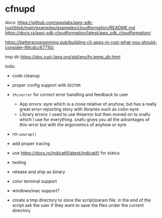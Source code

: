 # cfnupd

docs:
https://github.com/awslabs/aws-sdk-rust/blob/main/examples/examples/cloudformation/README.md
https://docs.rs/aws-sdk-cloudformation/latest/aws_sdk_cloudformation/

https://betterprogramming.pub/building-cli-apps-in-rust-what-you-should-consider-99cdcc67710c


tmp dir https://doc.rust-lang.org/std/env/fn.temp_dir.html

todo:

- code cleanup
- proper config support with `EDITOR`
- `thiserror` for correct error handling and feedback to user
  - App errors: eyre which is a close relative of anyhow, but has a really great error-reporting story with libraries such as color-eyre
  - Library errors: I used to use thiserror but then moved on to snafu which I use for everything. snafu gives you all the advantages of this-error but with the ergonomics of anyhow or eyre
- rm `unwrap()`
- add proper tracing
- use https://docs.rs/indicatif/latest/indicatif/ for status
- testing
- release and ship as binary
- color terminal support
- windows/mac support?

- create a tmp directory to store the script/param file. in the end of the script ask the user if they want to save the files under the current directory